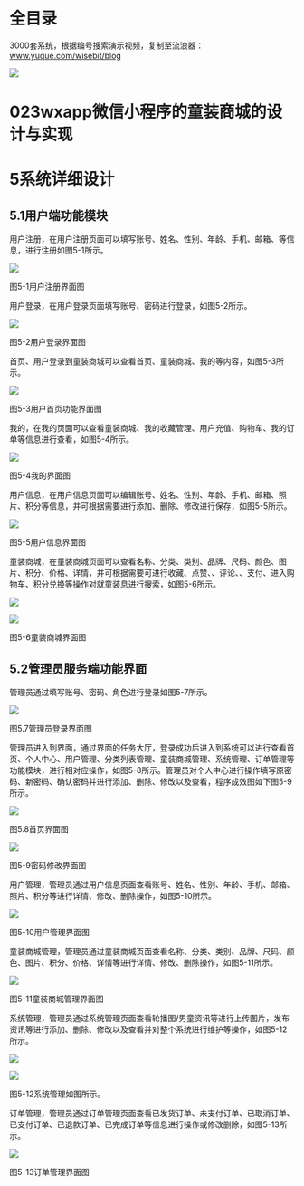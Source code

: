 # 全目录

3000套系统，根据编号搜索演示视频，复制至流浪器：www.yuque.com/wisebit/blog


![](https://bitwise.oss-cn-heyuan.aliyuncs.com/2024/11/06/qq_wechat.png)
# 023wxapp微信小程序的童装商城的设计与实现
# 5系统详细设计
## 5.1用户端功能模块
用户注册，在用户注册页面可以填写账号、姓名、性别、年龄、手机、邮箱、等信息，进行注册如图5-1所示。

![](/md/blog.014.png)

图5-1用户注册界面图

用户登录，在用户登录页面填写账号、密码进行登录，如图5-2所示。

![](/md/blog.015.png)

图5-2用户登录界面图




首页、用户登录到童装商城可以查看首页、童装商城、我的等内容，如图5-3所示。

![](/md/blog.016.png)

图5-3用户首页功能界面图

我的，在我的页面可以查看童装商城、我的收藏管理、用户充值、购物车、我的订单等信息进行查看，如图5-4所示。

![](/md/blog.017.png)

图5-4我的界面图

用户信息，在用户信息页面可以编辑账号、姓名、性别、年龄、手机、邮箱、照片、积分等信息，并可根据需要进行添加、删除、修改进行保存，如图5-5所示。

![](/md/blog.018.png)

图5-5用户信息界面图

童装商城，在童装商城页面可以查看名称、分类、类别、品牌、尺码、颜色、图片、积分、价格、详情，并可根据需要可进行收藏、点赞、、评论、、支付、进入购物车、积分兑换等操作对就童装息进行搜索，如图5-6所示。

![](/md/blog.019.png)



![](/md/blog.020.png)


图5-6童装商城界面图

## 5.2管理员服务端功能界面

管理员通过填写账号、密码、角色进行登录如图5-7所示。

![](/md/blog.021.png)

图5.7管理员登录界面图

管理员进入到界面，通过界面的任务大厅，登录成功后进入到系统可以进行查看首页、个人中心、用户管理、分类列表管理、童装商城管理、系统管理、订单管理等功能模块，进行相对应操作，如图5-8所示。管理员对个人中心进行操作填写原密码、新密码、确认密码并进行添加、删除、修改以及查看，程序成效图如下图5-9所示。

![](/md/blog.022.png)

图5.8首页界面图

![](/md/blog.023.png)

图5-9密码修改界面图



用户管理，管理员通过用户信息页面查看账号、姓名、性别、年龄、手机、邮箱、照片、积分等进行详情、修改、删除操作，如图5-10所示。

![](/md/blog.024.png)

图5-10用户管理界面图

童装商城管理，管理员通过童装商城页面查看名称、分类、类别、品牌、尺码、颜色、图片、积分、价格、详情等进行详情、修改、删除操作，如图5-11所示。

![](/md/blog.025.png)

图5-11童装商城管理界面图


系统管理，管理员通过系统管理页面查看轮播图/男童资讯等进行上传图片，发布资讯等进行添加、删除、修改以及查看并对整个系统进行维护等操作，如图5-12所示。

![](/md/blog.026.png)

![](/md/blog.027.png)

图5-12系统管理如图所示。

订单管理，管理员通过订单管理页面查看已发货订单、未支付订单、已取消订单、已支付订单、已退款订单、已完成订单等信息进行操作或修改删除，如图5-13所示。

![](/md/blog.028.png)

图5-13订单管理界面图













